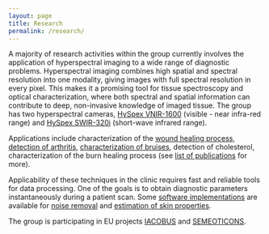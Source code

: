 ```yaml
---
layout: page
title: Research
permalink: /research/
---
```




<p>
A majority of research activities within the group currently 
involves the application of hyperspectral imaging to 
a wide range of diagnostic problems. 
Hyperspectral imaging combines high spatial and spectral resolution into one
modality, giving images with full spectral resolution in every pixel.
This makes it a promising tool for tissue spectroscopy and optical 
characterization, where both spectral and spatial information
can contribute to deep, non-invasive knowledge of imaged tissue.
The group has two hyperspectral cameras, <a href="http://www.hyspex.no/products/vnir_1600.php">HySpex VNIR-1600</a> (visible - near infra-red range) and <a href="http://www.hyspex.no/products/disc/swir-320i.php">HySpex SWIR-320i</a> (short-wave infrared range).
</p>


<p>
Applications include 
characterization of the <a href="{{ site.url}}/publications/#1093707">wound healing process</a>, <a href="{{ site.url }}/publications/#1186802">detection
of arthritis</a>, <a href="{{ site.url }}/publications/#348705">characterization of bruises</a>, detection of cholesterol, characterization of the burn healing
process (see <a href="{{ site.url }}/publications">list of publications</a> for more).
</p>

<p>Applicability of these techniques in the clinic requires
fast and reliable tools for data processing. One
of the goals is to obtain diagnostic parameters 
instantaneously during a patient scan. Some <a href="{{ site.url }}/software">software implementations</a> are available for <a href="{{ site.url }}/publications/1216144">noise removal</a> and <a href="{{ site.url }}/publications/#1136599">estimation of skin properties</a>. 
</p>


<p>The group is participating in EU projects 
<a href="http://www.iacobus-fp7.eu/">IACOBUS</a> and <a href="http://www.semeoticons.eu/">SEMEOTICONS</a>.
</p>
